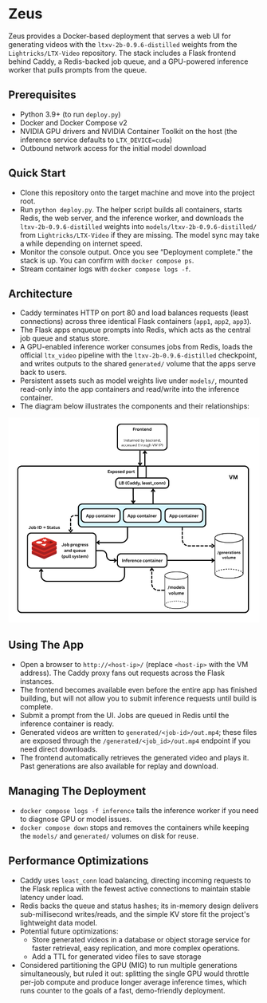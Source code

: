 # Zeus

Zeus provides a Docker-based deployment that serves a web UI for generating videos with the `ltxv-2b-0.9.6-distilled` weights from the `Lightricks/LTX-Video` repository. The stack includes a Flask frontend behind Caddy, a Redis-backed job queue, and a GPU-powered inference worker that pulls prompts from the queue.

## Prerequisites
- Python 3.9+ (to run `deploy.py`)
- Docker and Docker Compose v2
- NVIDIA GPU drivers and NVIDIA Container Toolkit on the host (the inference service defaults to `LTX_DEVICE=cuda`)
- Outbound network access for the initial model download

## Quick Start
- Clone this repository onto the target machine and move into the project root.
- Run `python deploy.py`. The helper script builds all containers, starts Redis, the web server, and the inference worker, and downloads the `ltxv-2b-0.9.6-distilled` weights into `models/ltxv-2b-0.9.6-distilled/` from `Lightricks/LTX-Video` if they are missing. The model sync may take a while depending on internet speed.
- Monitor the console output. Once you see “Deployment complete.” the stack is up. You can confirm with `docker compose ps`.
- Stream container logs with `docker compose logs -f`.


## Architecture
- Caddy terminates HTTP on port 80 and load balances requests (least connections) across three identical Flask containers (`app1`, `app2`, `app3`).
- The Flask apps enqueue prompts into Redis, which acts as the central job queue and status store.
- A GPU-enabled inference worker consumes jobs from Redis, loads the official `ltx_video` pipeline with the `ltxv-2b-0.9.6-distilled` checkpoint, and writes outputs to the shared `generated/` volume that the apps serve back to users.
- Persistent assets such as model weights live under `models/`, mounted read-only into the app containers and read/write into the inference container.
- The diagram below illustrates the components and their relationships:

<img src="Zeus%20System%20Design%20Cropped.png" alt="Zeus system architecture diagram" width="640" />

## Using The App
- Open a browser to `http://<host-ip>/` (replace `<host-ip>` with the VM address). The Caddy proxy fans out requests across the Flask instances.
- The frontend becomes available even before the entire app has finished building, but will not allow you to submit inference requests until build is complete.
- Submit a prompt from the UI. Jobs are queued in Redis until the inference container is ready.
- Generated videos are written to `generated/<job-id>/out.mp4`; these files are exposed through the `/generated/<job_id>/out.mp4` endpoint if you need direct downloads.
- The frontend automatically retrieves the generated video and plays it. Past generations are also available for replay and download.

## Managing The Deployment
- `docker compose logs -f inference` tails the inference worker if you need to diagnose GPU or model issues.
- `docker compose down` stops and removes the containers while keeping the `models/` and `generated/` volumes on disk for reuse.

## Performance Optimizations
- Caddy uses `least_conn` load balancing, directing incoming requests to the Flask replica with the fewest active connections to maintain stable latency under load.
- Redis backs the queue and status hashes; its in-memory design delivers sub-millisecond writes/reads, and the simple KV store fit the project's lightweight data model.
- Potential future optimizations:
    - Store generated videos in a database or object storage service for faster retrieval, easy replication, and more complex operations.
    - Add a TTL for generated video files to save storage
- Considered partitioning the GPU (MIG) to run multiple generations simultaneously, but ruled it out: splitting the single GPU would throttle per-job compute and produce longer average inference times, which runs counter to the goals of a fast, demo-friendly deployment.
